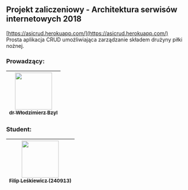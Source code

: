 ## Projekt zaliczeniowy - Architektura serwisów internetowych 2018

[https://asicrud.herokuapp.com/](https://asicrud.herokuapp.com/)  
Prosta aplikacja CRUD umożliwiająca zarządzanie składem drużyny piłki nożnej.

### Prowadzący: 
| [<img src="https://avatars1.githubusercontent.com/u/8049?v=3" width="100px;"/><br /><sub>dr Włodzimierz Bzyl</sub>](https://github.com/wbzyl)<br />|
| :---: |
### Student:
| [<img src="https://avatars3.githubusercontent.com/u/16317532?v=3" width="100px;"/><br /><sub>Filip Leśkiewicz (240913)</sub>](https://github.com/fleskiewicz)<br />|
| :---: |
